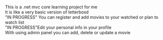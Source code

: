 This is a .net mvc core learning project for me  
It is like a very basic version of letterboxd  
"IN PROGRESS" You can register and add movies to your watched or plan to watch list  
"IN PROGRESS"Edit your personal info in your profile  
With using admin panel you can add, delete or update a movie  
